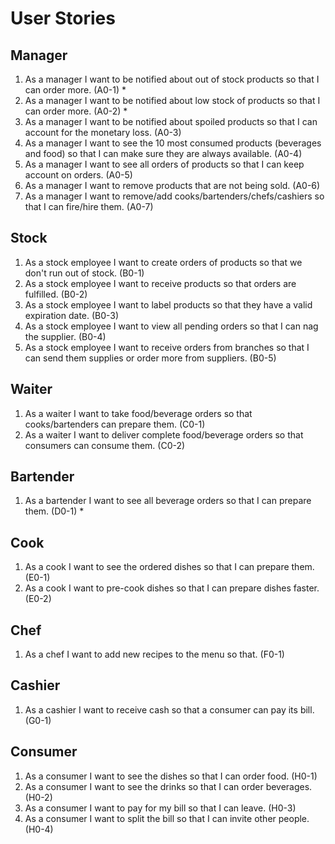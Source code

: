 # User Stories

## Manager
1. As a manager I want to be notified about out of stock products so that I can order more. (A0-1) *
2. As a manager I want to be notified about low stock of products so that I can order more. (A0-2) *
3. As a manager I want to be notified about spoiled products so that I can account for the monetary loss. (A0-3)
4. As a manager I want to see the 10 most consumed products (beverages and food) so that I can make sure they are always available. (A0-4)
5. As a manager I want to see all orders of products so that I can keep account on orders. (A0-5)
6. As a manager I want to remove products that are not being sold. (A0-6)
7. As a manager I want to remove/add cooks/bartenders/chefs/cashiers so that I can fire/hire them. (A0-7)

## Stock
1. As a stock employee I want to create orders of products so that we don't run out of stock. (B0-1)
2. As a stock employee I want to receive products so that orders are fulfilled. (B0-2)
3. As a stock employee I want to label products so that they have a valid expiration date. (B0-3)
4. As a stock employee I want to view all pending orders so that I can nag the supplier. (B0-4)
5. As a stock employee I want to receive orders from branches so that I can send them supplies or order more from suppliers. (B0-5)


## Waiter
1. As a waiter I want to take food/beverage orders so that cooks/bartenders can prepare them. (C0-1)
2. As a waiter I want to deliver complete food/beverage orders so that consumers can consume them. (C0-2)


## Bartender
1. As a bartender I want to see all beverage orders so that I can prepare them. (D0-1) *


## Cook
1. As a cook I want to see the ordered dishes so that I can prepare them. (E0-1)
2. As a cook I want to pre-cook dishes so that I can prepare dishes faster. (E0-2)


## Chef
1. As a chef I want to add new recipes to the menu so that. (F0-1)


## Cashier
1. As a cashier I want to receive cash so that a consumer can pay its bill. (G0-1)


## Consumer
1. As a consumer I want to see the dishes so that I can order food. (H0-1)
2. As a consumer I want to see the drinks so that I can order beverages. (H0-2)
3. As a consumer I want to pay for my bill so that I can leave. (H0-3)
4. As a consumer I want to split the bill so that I can invite other people. (H0-4)
